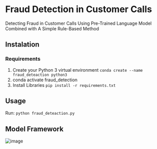 # Fraud Detection in Customer Calls
Detecting Fraud in Customer Calls Using Pre-Trained Language Model Combined with A Simple Rule-Based Method

## Instalation
### Requirements
1. Create your Python 3 virtual environment 
   ```conda create --name fraud_deteaction python3```
2. conda activate fraud_detection
3. Install Libraries
   ```pip install -r requirements.txt```
## Usage
Run: 
```python fraud_deteaction.py```

## Model Framework

![image](/images/fraud_system_copy.png)
